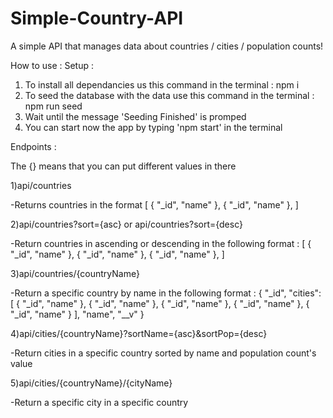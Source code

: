 # Simple-Country-API
 A simple API that manages data about countries / cities / population counts!
 
How to use :
 Setup :
1) To install all dependancies us this command in the terminal : npm i
2) To seed the database with the data use this command in the terminal : npm run seed
3) Wait until the message 'Seeding Finished' is promped
4) You can start now the app by typing 'npm start' in the terminal

 Endpoints :
 
 The {} means that you can put different values in there
 
1)api/countries

-Returns countries in the format 
[
    {
        "_id",
        "name"
    },
    {
        "_id",
        "name"
    },
]    

2)api/countries?sort={asc} or api/countries?sort={desc}

-Return countries in ascending or descending in the following format : 
[
    {
        "_id",
        "name"
    },
    {
        "_id",
        "name"
    },
    {
        "_id",
        "name"
    },
]

3)api/countries/{countryName}

-Return a specific country by name in the following format :
{
    "_id",
    "cities": [
        {
            "_id",
            "name"
        },
        {
            "_id",
            "name"
        },
        {
            "_id",
            "name"
        },
        {
            "_id",
            "name"
        },
        {
            "_id",
            "name"
        }
    ],
    "name",
    "__v"
}


4)api/cities/{countryName}?sortName={asc}&sortPop={desc}

-Return cities in a specific country sorted by name and population count's value


5)api/cities/{countryName}/{cityName}

-Return a specific city in a specific country
